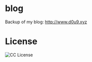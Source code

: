 # blog
Backup of my blog: http://www.d0u9.xyz

# License
![CC License](http://i.creativecommons.org/l/by-nc-sa/3.0/88x31.png)
